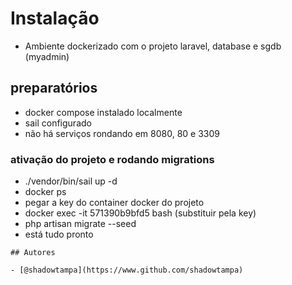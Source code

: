 
# Instalação
  - Ambiente dockerizado com o projeto laravel, database e sgdb (myadmin)

## preparatórios

  - docker compose instalado localmente
  - sail configurado
  - não há serviços rondando em 8080, 80 e 3309


### ativação do projeto e rodando migrations

 - ./vendor/bin/sail up -d
 - docker ps
 - pegar a key do container docker do projeto
 - docker exec -it 571390b9bfd5 bash (substituir pela key)
 - php artisan migrate --seed
 - está tudo pronto


```
## Autores

- [@shadowtampa](https://www.github.com/shadowtampa)

